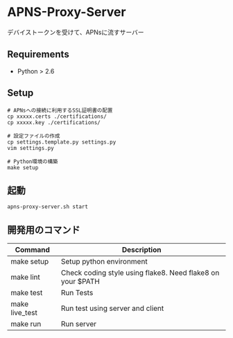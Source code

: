 # APNS-Proxy-Server

デバイストークンを受けて、APNsに流すサーバー

## Requirements

- Python > 2.6

## Setup

```
# APNsへの接続に利用するSSL証明書の配置
cp xxxxx.certs ./certifications/
cp xxxxx.key ./certifications/

# 設定ファイルの作成
cp settings.template.py settings.py
vim settings.py

# Python環境の構築
make setup
```

## 起動

```
apns-proxy-server.sh start
```

## 開発用のコマンド

Command | Description
--- | ---
make setup | Setup python environment
make lint | Check coding style using flake8. Need flake8 on your $PATH
make test | Run Tests
make live_test | Run test using server and client
make run | Run server

